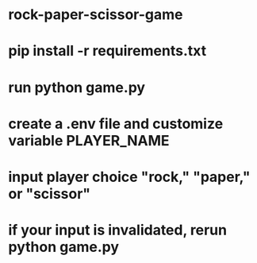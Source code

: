 # rock-paper-scissor-game
# pip install -r requirements.txt
# run python game.py
# create a .env file and customize variable PLAYER_NAME
# input player choice "rock," "paper," or "scissor"
# if your input is invalidated, rerun python game.py